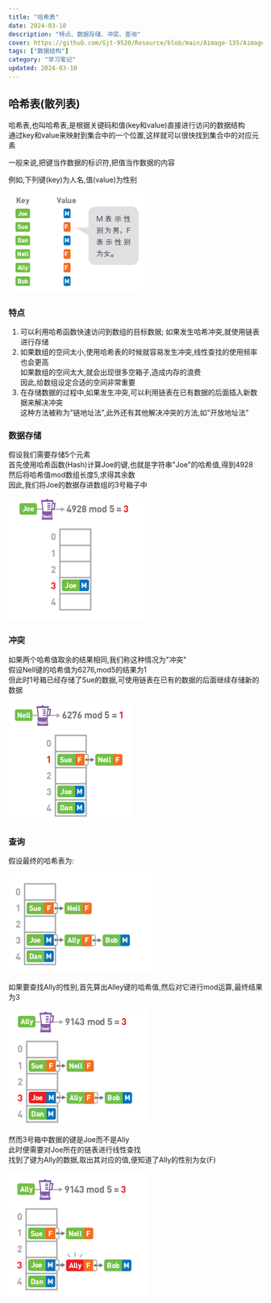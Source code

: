 ```yaml
---
title: "哈希表"
date: 2024-03-10
description: "特点、数据存储、冲突、查询"
cover: https://github.com/Gjt-9520/Resource/blob/main/Aimage-135/Aimage24.jpg?raw=true
tags: ["数据结构"]
category: "学习笔记"
updated: 2024-03-10
---
```


## 哈希表(散列表)

哈希表,也叫哈希表,是根据关键码和值(key和value)直接进行访问的数据结构         
通过key和value来映射到集合中的一个位置,这样就可以很快找到集合中的对应元素

一般来说,把键当作数据的标识符,把值当作数据的内容

例如,下列键(key)为人名,值(value)为性别

![哈希表](../images/散列表.png)

### 特点

1. 可以利用哈希函数快速访问到数组的目标数据; 如果发生哈希冲突,就使用链表进行存储
2. 如果数组的空间太小,使用哈希表的时候就容易发生冲突,线性查找的使用频率也会更高              
如果数组的空间太大,就会出现很多空箱子,造成内存的浪费                 
因此,给数组设定合适的空间非常重要
3. 在存储数据的过程中,如果发生冲突,可以利用链表在已有数据的后面插入新数据来解决冲突         
这种方法被称为"链地址法",此外还有其他解决冲突的方法,如"开放地址法"       

### 数据存储

假设我们需要存储5个元素        
首先使用哈希函数(Hash)计算Joe的键,也就是字符串"Joe"的哈希值,得到4928          
然后将哈希值mod数组长度5,求得其余数                 
因此,我们将Joe的数据存进数组的3号箱子中                  

![哈希表数据存储](../images/散列表数据存储.png)

### 冲突

如果两个哈希值取余的结果相同,我们称这种情况为"冲突"                         
假设Nell键的哈希值为6276,mod5的结果为1                 
但此时1号箱已经存储了Sue的数据,可使用链表在已有的数据的后面继续存储新的数据          

![哈希表冲突](../images/散列表冲突.png)

### 查询

假设最终的哈希表为: 

![哈希表查询1](../images/散列表查询1.png)

如果要查找Ally的性别,首先算出Alley键的哈希值,然后对它进行mod运算,最终结果为3  

![哈希表查询2](../images/散列表查询2.png)

然而3号箱中数据的键是Joe而不是Ally               
此时便需要对Joe所在的链表进行线性查找                  
找到了键为Ally的数据,取出其对应的值,便知道了Ally的性别为女(F)

![哈希表查询3](../images/散列表查询3.png)
